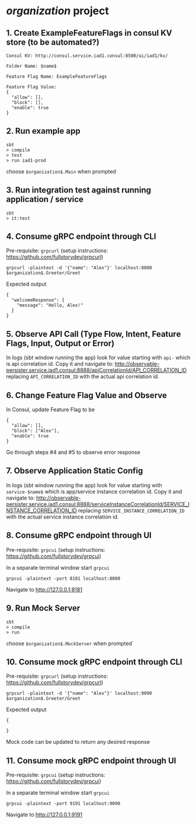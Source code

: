 # $organization$ project

## 1. Create ExampleFeatureFlags in consul KV store (to be automated?)
```arma.header
Consul KV: http://consul.service.iad1.consul:8500/ui/iad1/kv/

Folder Name: $name$

Feature Flag Name: ExampleFeatureFlags

Feature Flag Value:
{
  "allow": [],
  "block": [],
  "enable": true
}
```

## 2. Run example app
```
sbt 
> compile
> test
> run iad1-prod

```
choose `$organization$.Main` when prompted


## 3. Run integration test against running application / service
```arma.header
sbt
> it:test
```


## 4. Consume gRPC endpoint through CLI

Pre-requisite: `grpcurl` (setup instructions: https://github.com/fullstorydev/grpcurl)

```
grpcurl -plaintext -d '{"name": "Alex"}' localhost:8080 $organization$.Greeter/Greet
```

Expected output

```arma.header
{
  "welcomeResponse": {
    "message": "Hello, Alex!"
  }
}
```

## 5. Observe API Call (Type Flow, Intent, Feature Flags, Input, Output or Error)
In logs (sbt window running the app) look for value starting with `api-` which is api correlation id. Copy it and navigate to:
http://observable-persister.service.iad1.consul:8888/apiCorrelationId/API_CORRELATION_ID
replacing `API_CORRELATION_ID` with the actual api correlation id. 

## 6. Change Feature Flag Value and Observe
In Consul, update Feature Flag to be
```arma.header
{
  "allow": [],
  "block": ["Alex"],
  "enable": true
}
```
Go through steps #4 and #5 to observe error response

## 7. Observe Application Static Config
In logs (sbt window running the app) look for value starting with `service-$name$` which is app/service instance correlation id. Copy it and navigate to:
http://observable-persister.service.iad1.consul:8888/serviceInstanceCorrelationId/SERVICE_INSTANCE_CORRELATION_ID
replacing `SERVICE_INSTANCE_CORRELATION_ID` with the actual service instance correlation id.


## 8. Consume gRPC endpoint through UI

Pre-requisite: `grpcui` (setup instructions: https://github.com/fullstorydev/grpcui)

In a separate terminal window start `grpcui`
```
grpcui -plaintext -port 8181 localhost:8080
```
Navigate to http://127.0.0.1:8181 

## 9. Run Mock Server
```
sbt 
> compile
> run

```
choose `$organization$.MockServer` when prompted`


## 10. Consume mock gRPC endpoint through CLI

Pre-requisite: `grpcurl` (setup instructions: https://github.com/fullstorydev/grpcurl)

```
grpcurl -plaintext -d '{"name": "Alex"}' localhost:9090 $organization$.Greeter/Greet
```

Expected output

```arma.header
{

}
```
Mock code can be updated to return any desired response

## 11. Consume mock gRPC endpoint through UI

Pre-requisite: `grpcui` (setup instructions: https://github.com/fullstorydev/grpcui)

In a separate terminal window start `grpcui`
```
grpcui -plaintext -port 9191 localhost:9090
```
Navigate to http://127.0.0.1:9191 

